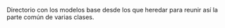 Directorio con los modelos base desde los que heredar para reunir así la 
parte común de varias clases.
